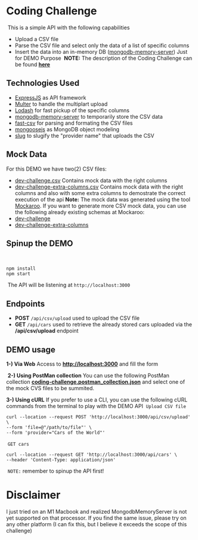 # Coding Challenge
​
This is a simple API with the following capabilities 
- Upload a CSV file
- Parse the CSV file and select only the data of a list of specific columns
- Insert the data into an in-memory DB ([mongodb-memory-server](https://www.npmjs.com/package/mongodb-memory-server)) Just for DEMO Purpose
​
**NOTE:** The description of the Coding Challenge can be found **[here](./REQUIREMENTS.md)**
​
## Technologies Used
- [ExpressJS](https://expressjs.com/) as API framework
- [Multer](https://www.npmjs.com/package/multer) to handle the multiplart upload
- [Lodash](https://lodash.com/) for fast pickup of the specific columns
- [mongodb-memory-server](https://www.npmjs.com/package/mongodb-memory-server) to temporarily store the CSV data
- [fast-csv](https://www.npmjs.com/package/fast-csv) for parsing and formating the CSV files
- [mongoosejs](https://mongoosejs.com/) as MongoDB object modeling
- [slug](https://www.npmjs.com/package/slug) to slugify the "provider name" that uploads the CSV
​
## Mock Data
For this DEMO we have two(2) CSV files:
- [dev-challenge.csv](./mock/dev-challenge.csv) Contains mock data with the right columns
- [dev-challenge-extra-columns.csv](./mock/dev-challenge-extra-columns.csv) Contains mock data with the right columns and also with some extra columns to demostrate the correct execution of the api
​
**Note:** The mock data was generated using the tool [Mockaroo](https://www.mockaroo.com/). If you want to generate more CSV mock data, you can use the following already existing schemas at Mockaroo:
- [dev-challenge](https://www.mockaroo.com/e7ee74d0)
- [dev-challenge-extra-columns](https://www.mockaroo.com/e7ee74d0)
​
## Spinup the DEMO
​
```
npm install
npm start
```
​
The API will be listening at `http://localhost:3000`
​
## Endpoints
- **POST** `/api/csv/upload` used to upload the CSV file
- **GET** `/api/cars` used to retrieve the already stored cars uploaded via the **/api/csv/upload** endpoint
​
## DEMO usage

**1-) Via Web**
Access to **[http://localhost:3000](http://localhost:3000)** and fill the form

​
**2-) Using PostMan collection**
You can use the following PostMan collection **[coding-challenge.postman_collection.json](./coding-challenge.postman_collection.json)** and select one of the mock CVS files to be summited.
​

**3-) Using cURL**
If you prefer to use a CLI, you can use the following cURL commands from the terminal to play with the DEMO API
​
`Upload CSV file`
```
curl --location --request POST 'http://localhost:3000/api/csv/upload' \
--form 'file=@"/path/to/file"' \
--form 'provider="Cars of the World"'
```
​
`GET cars`
```
curl --location --request GET 'http://localhost:3000/api/cars' \
--header 'Content-Type: application/json'
```
​
`NOTE:` remember to spinup the API first!


# Disclaimer
I just tried on an M1 Macbook and realized MongodbMemoryServer is not yet supported on that processor. If you find the same issue, please try on any other platform (I can fix this, but I believe it exceeds the scope of this challenge)